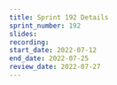 ```yaml
---
title: Sprint 192 Details
sprint_number: 192
slides:
recording:
start_date: 2022-07-12
end_date: 2022-07-25
review_date: 2022-07-27
---
```

